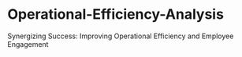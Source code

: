 # Operational-Efficiency-Analysis
Synergizing Success: Improving Operational Efficiency  and Employee Engagement
